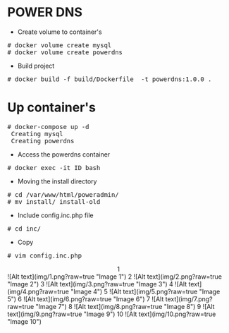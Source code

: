 # POWER DNS

- Create volume to container's
<pre>
# docker volume create mysql
# docker volume create powerdns
</pre>
- Build project
<pre>
# docker build -f build/Dockerfile  -t powerdns:1.0.0 .
</pre>
# Up container's
<pre>
# docker-compose up -d
 Creating mysql
 Creating powerdns
</pre>
- Access the powerdns container
<pre>
# docker exec -it ID bash
</pre>
- Moving the install directory
<pre>
# cd /var/www/html/poweradmin/
# mv install/ install-old
</pre>
- Include config.inc.php file
<pre>
# cd inc/
</pre>
- Copy
<pre>
# vim config.inc.php
</pre>

<center>1</center>
![Alt text](img/1.png?raw=true "Image 1")
2
![Alt text](img/2.png?raw=true "Image 2")
3
![Alt text](img/3.png?raw=true "Image 3")
4
![Alt text](img/4.png?raw=true "Image 4")
5
![Alt text](img/5.png?raw=true "Image 5")
6
![Alt text](img/6.png?raw=true "Image 6")
7
![Alt text](img/7.png?raw=true "Image 7")
8
![Alt text](img/8.png?raw=true "Image 8")
9
![Alt text](img/9.png?raw=true "Image 9")
10
![Alt text](img/10.png?raw=true "Image 10")

